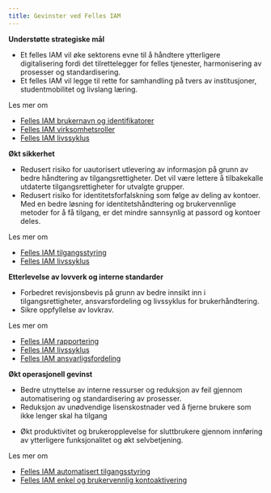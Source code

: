```yaml
---
title: Gevinster ved Felles IAM
---
```


**Understøtte strategiske mål**

* Et felles IAM vil øke sektorens evne til å håndtere ytterligere digitalisering fordi det tilrettelegger for
 felles tjenester, harmonisering av prosesser og standardisering.
* Et felles IAM vil legge til rette for samhandling på tvers av institusjoner, studentmobilitet og livslang
læring.

Les mer om
* [Felles IAM brukernavn og identifikatorer](./brukernavn)
* [Felles IAM virksomhetsroller](./virksomhetsroller)
* [Felles IAM livssyklus](./livssyklus)

**Økt sikkerhet**

* Redusert risiko for uautorisert utlevering av informasjon på grunn av bedre håndtering av tilgangsrettigheter. Det vil være lettere  å tilbakekalle utdaterte tilgangsrettigheter for utvalgte grupper.
* Redusert risiko for identitetsforfalskning som følge av deling av kontoer. Med en bedre løsning for identitetshåndtering og brukervennlige metoder for å få tilgang, er det mindre sannsynlig at passord og kontoer deles.

Les mer om
* [Felles IAM tilgangsstyring](./tilgangsstyring)
* [Felles IAM livssyklus](./livssyklus)

**Etterlevelse av lovverk og interne standarder**

* Forbedret revisjonsbevis på grunn av bedre innsikt inn i tilgangsrettigheter, ansvarsfordeling og livssyklus for brukerhåndtering.
* Sikre oppfyllelse av lovkrav.

Les mer om
* [Felles IAM rapportering](./rapportering)
* [Felles IAM livssyklus](./livssyklus)
* [Felles IAM ansvarligsfordeling](./ansvar)

**Økt operasjonell gevinst**

*  Bedre utnyttelse av interne ressurser og reduksjon av feil gjennom automatisering og standardisering av prosesser.
*  Reduksjon av unødvendige lisenskostnader ved å fjerne brukere som ikke lenger skal ha tilgang 
<!--(ta bort denne, evt utdype nærmere hvor denne kommer fra, hvor stor er den?) - se på denne, obs ikke økonomiske gevinster -->
*  Økt produktivitet og brukeropplevelse for sluttbrukere gjennom innføring av ytterligere funksjonalitet og økt selvbetjening.

Les mer om
* [Felles IAM automatisert tilgangsstyring](./tilgangsstyring)
* [Felles IAM enkel og brukervennlig kontoaktivering](./kontoaktivering)
